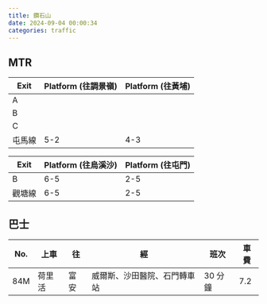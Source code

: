 ```yaml
---
title: 鑽石山
date: 2024-09-04 00:00:34
categories: traffic
---
```


## MTR

| Exit   | Platform (往調景嶺) | Platform (往黃埔) |
| ------ | ------------------- | ----------------- |
| A      |                     |                   |
| B      |                     |                   |
| C      |                     |                   |
| 屯馬線 | 5-2                 | 4-3               |

| Exit   | Platform (往烏溪沙) | Platform (往屯門) |
| ------ | ------------------- | ----------------- |
| B      | 6-5                 | 2-5               |
| 觀塘線 | 6-5                 | 2-5               |

## 巴士

| No. | 上車   | 往   | 經                           | 班次    | 車費 |
| ------ | ------ | ---- | ---------------------------- | ------- | ---- |
| 84M    | 荷里活 | 富安 | 威爾斯、沙田醫院、石門轉車站 | 30 分鐘 | 7.2  |
